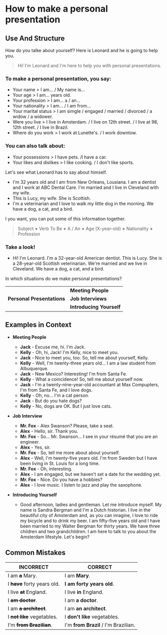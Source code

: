 # How to make a personal presentation

## Use And Structure

How do you talke about yourself? Here is Leonard and he is going to help you.

> Hi! I'm Leonard and I'm here to help you with personal presentations.

### To make a personal presentation, you say:

- Your name > I am... / My name is...
- Your age > I am... years old.
- Your profession > I am... a / an...
- Your nationality > I am... / I am from...
- Your marital status > I am simgle / engaged / married / divorced / a widow / a widower.
- Were you live > I live in Amsterdam. / I live on 12th street. / I live at 98, 12th street. / I live in Brazil.
- Where do you work > I work at Lunette's. / I work downtow.

### You can also talk about:

- Your possessions > I have pets. /I have a car.
- Your likes and dislikes > I like cooking. / I don't like sports.

Let's see what Leonard has to say about himself.

- I'm 32 years old and I am from New Orleans, Lousiana. I am a dentist and I work at ABC Dental Care. I'm married and I live in Cleveland with my wife.
- This is Lucy, my wife. She is Scottish.
- I'm a veterinarian and I love to walk my little dog in the morning. We have a dog, a cat, and a bird.

I you want, you can put some of this information together.

> Subject **+** Verb To Be **+** A / An **+** Age (X-year-old) **+** Nationality **+** Profession

### Take a look!

- Hi! I'm Leonard. I'm a 32-year-old American dentist. This is Lucy. She is a 28-year-old Scottish veterinarian. We're married and we live in Cleveland. We have a dog, a cat, and a bird.

In which situations do we make personal presentations?

|                            |                          |
| -------------------------- | ------------------------ |
|                            | **Meeting People**       |
| **Personal Presentations** | **Job Interviews**       |
|                            | **Introducing Yourself** |

## Examples in Context

- **Meeting People**

  - **Jack** - Excuse me, hi. I'm Jack.
  - **Kelly** - Oh, hi, Jack! I'm Kelly, nice to meet you.
  - **Jack** - Nice to meet you, too. So, tell me about yourself, Kelly.
  - **Kelly** - Well, I'm twenty-three years old... I am a law student from Albuquerque.
  - **Jack** - New Mexico? Interesting! I'm from Santa Fe.
  - **Kelly** - What a coincidence! So, tell me about yourself now.
  - **Jack** - I'm a twenty-nine-year-old accountant at Max Compupters, I'm from Santa Fe, and I love dogs.
  - **Kelly** - Oh, no... I'm a cat person.
  - **Jack** - But do you hate dogs?
  - **Kelly** - No, dogs are OK. But I just love cats.

- **Job Interview**

  - **Mr. Fox** - Alex Swanson? Please, take a seat.
  - **Alex** - Hello, sir. Thank you.
  - **Mr. Fox** - So... Mr. Swanson... I see in your résumé that you are an engineer.
  - **Alex** - Yes, sir.
  - **Mr. Fox** - So, tell me more about about yourself.
  - **Alex** - Well, I'm twenty-five years old. I'm from Sweden but I have been living in St. Louis for a long time.
  - **Mr. Fox** - Oh, interesting.
  - **Alex** - I am engaged, but we haven't set a date for the wedding yet.
  - **Mr. Fox** - Nice. Do you have a hobbies?
  - **Alex** - I love music. I listen to jazz and play the saxophone.

- **Introducing Yourself**
  - Good afternoon, ladies and gentleman. Let me introduce myself. My name is Sandra Bergman and I'm a Dutch historian. I live in the beautiful city of Amsterdam and, as you can imagine, I love to ride my bicycle and to drink my beer. I am fifty-five years old and I have been married to my Walter Bergman for thirty years. We have three children and two grandchildren. I am here to talk to you about the Amsterdam lifestyle. Let's begin?

## Common Mistakes

| INCORRECT                       | CORRECT                              |
| ------------------------------- | ------------------------------------ |
| I am **~~a~~** Mary.            | I am **Mary**.                       |
| I **~~have~~** forty years old. | **I am forty years old**.            |
| I live **~~at~~** England.      | I live **in** England.               |
| I **~~am doctor~~**.            | I am **a doctor**.                   |
| I am **~~a architect~~**.       | I am **an architect**.               |
| I **~~not like~~** vegetables.  | I **don't like** vegetables.         |
| I'm **~~from Brazilian~~**.     | I'm **from Brazil** / I'm Brazilian. |
